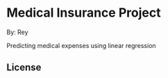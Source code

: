 # Medical Insurance Project

By: Rey

Predicting medical expenses using linear regression

## License
